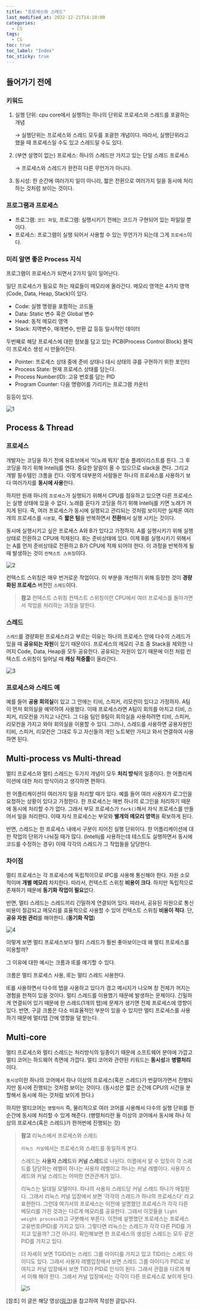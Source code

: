 ```yaml
---
title: "프로세스와 스레드"
last_modified_at: 2022-12-21T14:10:00
categories:
  - CS
tags:
  - CS
toc: true
toc_label: "Index"
toc_sticky: true
---
```


## 들어가기 전에

### 키워드

1. 실행 단위: cpu core에서 실행하는 하나의 단위로 프로세스와 스레드를 포괄하는 개념
    
    → 실행단위는 프로세스와 스레드 모두를 포괄한 개념이다. 따라서, 실행단위라고 했을 때 프로세스일 수도 있고 스레드일 수도 있다.
    
2. (부연 설명이 없는) 프로세스: 하나의 스레드만 가지고 있는 단일 스레드 프로세스
    
    → 프로세스와 스레드가 완전히 다른 무언가가 아니다.
    
3. 동시성: 한 순간에 여러가지 일이 아니라, 짧은 전환으로 여러가지 일을 동시에 처리하는 것처럼 보이는 것이다.

### 프로그램과 프로세스

- 프로그램: `코드 파일`, 프로그램: 실행시키기 전에는 코드가 구현되어 있는 파일일 뿐이다.
- 프로세스: 프로그램이 실행 되어서 사용할 수 있는 무언가가 되는데 그게 `프로세스`이다.

### 미리 알면 좋은 Process 지식

프로그램이 프로세스가 되면서 2가지 일이 일어난다.

일단 프로세스가 필요로 하는 재료들이 메모리에 올라간다. 메모리 영역은 4가지 영역(Code, Data, Heap, Stack)이 있다.

- Code: 실행 명령을 포함하는 코드들
- Data: Static 변수 혹은 Global 변수
- Head: 동적 메모리 영역
- Stack: 지역변수, 매개변수, 반환 값 등등 일시적인 데이터

두번째로 해당 프로세스에 대한 정보를 담고 있는 PCB(Process Control Block) 블럭이 프로세스 생성 시 만들어진다.

- Pointer: 프로세스 상태 중에 준비 상태나 대시 상태의 큐를 구현하기 위한 포인터
- Process State: 현재 프로세스 상태를 담는다.
- Process Number(ID): 고유 번호를 담는 PID
- Program Counter: 다음 명령어를 가리키는 프로그램 카운터

등등이 있다.

![1](https://user-images.githubusercontent.com/79130276/208826768-f08fac51-b93b-479e-b576-0345aa74c016.png)

## Process & Thread

### 프로세스

개발자는 코딩을 하기 전에 유튜브에서 ‘이노래 뭐지’ 팝송 플레이리스트를 튼다. 그 후 코딩을 하기 위해 Intellij를 연다. 중요한 알람이 올 수 있으므로 slack을 켠다. 그리고 개발 필수템인 크롬을 킨다. 이렇게 대부분의 사람들은 하나의 프로세스를 사용하기 보다 여러가지를 **동시에 사용**한다.

하지만 원래 하나의 `프로세스`가 실행되기 위해서 CPU를 점유하고 있으면 다른 프로세스는 실행 상태에 있을 수 없다. 노래를 듣다가 코딩을 하기 위해 Intellij를 키면 노래가 꺼지게 된다. 즉, 여러 프로세스가 동시에 실행되고 관리되는 것처럼 보이지만 실제론 여러개의 프로세스를 `시분할`, 즉 **짧은 텀**을 반복하면서 **전환**해서 실행 시키는 것이다.

동시에 실행시키고 싶은 프로세스 A와 B가 있다고 가정하자. A를 실행시키기 위해 실행 상태로 전환하고 CPU에 적재된다. B는 준비상태에 있다. 이제 B를 실행시키기 위해서는 A를 먼저 준비상태로 전환하고 B가 CPU에 적재 되어야 한다. 이 과정을 반복하게 될때 발생하는 것이 `컨텍스트 스위칭`이다.

![2](https://user-images.githubusercontent.com/79130276/208826774-968f8152-3430-4325-b5b0-26718d8f40ef.png)

컨텍스트 스위칭은 매우 번거로운 작업이다. 이 부분을 개선하기 위해 등장한 것이 **경량화된 프로세스** 버전인 `스레드`이다.

> **참고** 컨텍스트 스위칭
컨텍스트 스위칭이란 CPU에서 여러 프로세스를 돌아가면서 작업을 처리하는 과정을 말한다.
> 

### 스레드

`스레드`를 경량화된 프로세스라고 부르는 이유는 하나의 프로세스 안에 다수의 스레드가 있을 때 **공유되는 자원**이 있기 때문이다. 프로세스의 메모리 구조 중 Stack을 제외한 나머지 Code, Data, Heap을 모두 공유한다. 공유되는 자원이 있기 때문에 이전 처럼 컨텍스트 스위칭이 일어날 때 **캐싱 적중률**이 올라간다.

![3](https://user-images.githubusercontent.com/79130276/208826776-3ca71156-b56a-40dd-a91d-c313259a9d99.png)

### 프로세스와 스레드 예

예를 들어 **공용 회의실**이 있고 그 안에는 티비, 스피커, 리모컨이 있다고 가정하자. A팀이 먼저 회의실을 예약하여 사용했다. 이때 프로세스라면 A팀이 회의를 마치고 티비, 스피커, 리모컨을 가지고 나간다. 그 다음 팀인 B팀이 회의실을 사용하려면 티비, 스피커, 리모컨을 가지고 와야 회의실을 이용할 수 있다. 그러나, 스레드를 사용하면 공용자원인 티비, 스피커, 리모컨은 그대로 두고 자신들의 개인 노트북만 가지고 와서 연결하여 사용하면 된다.

## Multi-process vs Multi-thread

멀티 프로세스와 멀티 스레드는 두가지 개념이 모두 **처리 방식**의 일종이다. 한 어플리케이션에 대한 처리 방식이라고 생각하면 편하다.

한 어플리케이션이 여러가지 일을 처리할 때가 있다. 예를 들어 여러 사용자가 로그인을 요청하는 상황이 있다고 가정한다. 한 프로세스는 매번 하나의 로그인을 처리하기 때문에 동시에 처리할 수가 없다. 그래서 부모 프로세스가 `fork()`해서 자식 프로세스를 만들어서 일을 처리한다. 이때 자식 프로세스는 부모와 **별개의 메모리 영역**을 확보하게 된다.

반면, 스레드는 한 프로세스 내에서 구분이 지어진 실행 단위이다. 한 어플리케이션에 대한 작업의 단위가 나눠질 때가 많다. (Intellij를 사용하는데 테스트도 실행하면서 동시에 코드를 수정하는 경우) 이때 각각의 스레드가 그 작업들을 담당한다.

### 차이점

멀티 프로세스는 각 프로세스에 독립적이므로 IPC를 사용해 통신해야 한다. 자원 소모적이며 **개별 메모리** 차지한다. 따라서, 컨텍스트 스위칭 **비용이 크다**. 하지만 독립적으로 존재하기 때문에 **동기화 작업이 필요**없다.

반면, 멀티 스레드는 스레드끼리 긴밀하게 연결되어 있다. 따라서, 공유된 자원으로 통신 비용이 절감되고 메모리를 효율적으로 사용할 수 있어 컨텍스트 스위칭 **비용이 적다**. 단, **공유 자원 관리**를 해야한다. (**동기화 작업**)

![4](https://user-images.githubusercontent.com/79130276/208826778-1627ae86-ea8c-4be7-b6bd-ee3243de1b26.png)

이렇게 보면 멀티 프로세스보다 멀티 스레드가 훨씬 좋아보이는데 왜 멀티 프로세스를 이용할까?

그 이유에 대한 예시는 크롬과 IE를 얘기할 수 있다. 

크롬은 멀티 프로세스 사용, IE는 멀티 스레드 사용한다.

IE를 사용하면서 다수의 탭을 사용하고 있다가 경고 메시지가 나오며 창 전체가 꺼지는 경험을 한적이 있을 것이다. 멀티 스레드를 이용했기 때문에 발생하는 문제이다. 긴밀하게 연결되어 있기 때문에 한 스레드(1개의 탭)에 문제가 생기면 전체 프로세스에 영향이 있다. 반면, 구글 크롬은 다소 비효율적인 부분이 있을 수 있지만 멀티 프로세스를 사용하기 때문에 멀티탭 간에 영향을 덜 받는다.

## Multi-core

멀티 프로세스와 멀티 스레드는 처리방식의 일종이기 때문에 소프트웨어 분야에 가깝고 멀티 코어는 하드웨어 측면에 가깝다. 멀티 코어와 관련된 키워드는 **동시성**과 **병렬처리**이다. 

`동시성`이란 하나의 코어에서 하나 이상의 프로세스(혹은 스레드)가 번갈아가면서 진행되지만 동시에 진행되는 것처럼 보이는 것이다. (동시성은 짧은 순간에 CPU의 시간을 분할해서 동시에 하는 것처럼 보이게 한다.)

하지만 멀티코어는 `병렬처리` 즉, 물리적으로 여러 코어를 사용해서 다수의 실행 단위를 한 순간에 동시에 처리할 수 있게 해준다. (병렬처리란 둘 이상의 코어에서 동시에 하나 이상의 프로세스(혹은 스레드)가 한꺼번에 진행되는 것)

> **참고** 리눅스에서 프로세스와 스레드
> 
> 
> `리눅스 커널`에서는 프로세스와 스레드를 동일하게 본다.
> 
> 스레드는 **사용자 스레드**와 **커널 스레드**로 나뉜다. 이름에서 알 수 있듯이 각 스레드를 담당하는 레벨이 하나는 사용자 레벨이고 하나는 커널 레벨이다. 사용자 스레드와 커널 스레드는 어떠한 연관관계가 있다.
> 
> 리눅스는 일대일 모델이다. 하나의 사용자 스레드당 커널 스레드 하나가 매칭된다. 그래서 리눅스 커널 입장에서 보면 ‘각각의 스레드가 하나의 프로세스다’ 라고 표현한다. 그런데 여기서의 프로세스는 이전에 설명했던 프로세스가 각각 다른 메모리를 가진 것과는 다르게 메모리를 공유한다. 그래서 이것들을 `light weight process`라고 구분해서 부른다. 이전에 설명했던 프로세스는 프로세스 고유번호(PID)를 가지고 있다. 그렇다면 리눅스는 스레드가 각각 다른 PID를 가지고 있을까? 그건 아니다. 확인해보면 한 프로세스의 생성된 스레드는 모두 같은 PID를 가지고 있다.
> 
> 더 자세히 보면 TGID라는 스레드 그룹 아이디를 가지고 있고 TID라는 스레드 아이디도 있다. 그래서 사용자 레벨입장에서 보면 스레드 그룹 아이디가 PID로 보여지고 커널 입장에서 보면 TID가 PID로 인식이 된다. 그래서 관점을 다르게 해서 이해 해야 한다. 그래서 커널 입장에서는 각각이 다른 프로세스로 보이게 된다.
> 
> ![5](https://user-images.githubusercontent.com/79130276/208826786-e1dfb8aa-4749-4c4b-89fb-5f25700522f1.png)
> 

[참조] 이 글은 해당 영상([링크](https://www.youtube.com/watch?v=1grtWKqTn50))을 참고하여 작성한 글입니다.